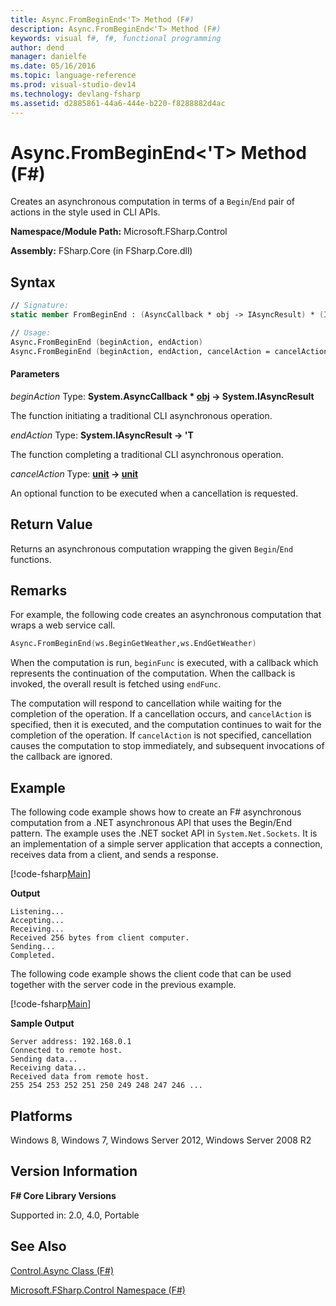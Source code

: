 ```yaml
---
title: Async.FromBeginEnd<'T> Method (F#)
description: Async.FromBeginEnd<'T> Method (F#)
keywords: visual f#, f#, functional programming
author: dend
manager: danielfe
ms.date: 05/16/2016
ms.topic: language-reference
ms.prod: visual-studio-dev14
ms.technology: devlang-fsharp
ms.assetid: d2885861-44a6-444e-b220-f8288882d4ac 
---
```


# Async.FromBeginEnd<'T> Method (F#)

Creates an asynchronous computation in terms of a `Begin`/`End` pair of actions in the style used in CLI APIs.

**Namespace/Module Path:** Microsoft.FSharp.Control

**Assembly:** FSharp.Core (in FSharp.Core.dll)

## Syntax

```fsharp
// Signature:
static member FromBeginEnd : (AsyncCallback * obj -> IAsyncResult) * (IAsyncResult -> 'T) * ?(unit -> unit) -> Async<'T>

// Usage:
Async.FromBeginEnd (beginAction, endAction)
Async.FromBeginEnd (beginAction, endAction, cancelAction = cancelAction)
```

#### Parameters

*beginAction*
Type: **System.AsyncCallback &#42; [obj](https://msdn.microsoft.com/library/dcf2430f-702b-40e5-a0a1-97518bf137f7) -&gt; System.IAsyncResult**

The function initiating a traditional CLI asynchronous operation.

*endAction*
Type: **System.IAsyncResult -&gt; 'T**

The function completing a traditional CLI asynchronous operation.

*cancelAction*
Type: **[unit](https://msdn.microsoft.com/library/00b837c2-6c8a-483a-87d3-0479c64037a7) -&gt; [unit](https://msdn.microsoft.com/library/00b837c2-6c8a-483a-87d3-0479c64037a7)**

An optional function to be executed when a cancellation is requested.

## Return Value

Returns an asynchronous computation wrapping the given `Begin`/`End` functions.

## Remarks

For example, the following code creates an asynchronous computation that wraps a web service call.

```fsharp
Async.FromBeginEnd(ws.BeginGetWeather,ws.EndGetWeather)
```

When the computation is run, `beginFunc` is executed, with a callback which represents the continuation of the computation. When the callback is invoked, the overall result is fetched using `endFunc`.

The computation will respond to cancellation while waiting for the completion of the operation. If a cancellation occurs, and `cancelAction` is specified, then it is executed, and the computation continues to wait for the completion of the operation. If `cancelAction` is not specified, cancellation causes the computation to stop immediately, and subsequent invocations of the callback are ignored.

## Example

The following code example shows how to create an F# asynchronous computation from a .NET asynchronous API that uses the Begin/End pattern. The example uses the .NET socket API in `System.Net.Sockets`. It is an implementation of a simple server application that accepts a connection, receives data from a client, and sends a response.

[!code-fsharp[Main](~/samples/snippets/fsharp/async-apis/snippet200.fs)]

**Output**

```
Listening...
Accepting...
Receiving...
Received 256 bytes from client computer.
Sending...
Completed.
```

The following code example shows the client code that can be used together with the server code in the previous example.

[!code-fsharp[Main](~/samples/snippets/fsharp/async-apis/snippet20.fs)]

**Sample Output**

```
Server address: 192.168.0.1
Connected to remote host.
Sending data...
Receiving data...
Received data from remote host.
255 254 253 252 251 250 249 248 247 246 ...
```

## Platforms

Windows 8, Windows 7, Windows Server 2012, Windows Server 2008 R2

## Version Information

**F# Core Library Versions**

Supported in: 2.0, 4.0, Portable

## See Also

[Control.Async Class &#40;F&#35;&#41;](Control.Async-Class-%5BFSharp%5D.md)

[Microsoft.FSharp.Control Namespace &#40;F&#35;&#41;](Microsoft.FSharp.Control-Namespace-%5BFSharp%5D.md)

